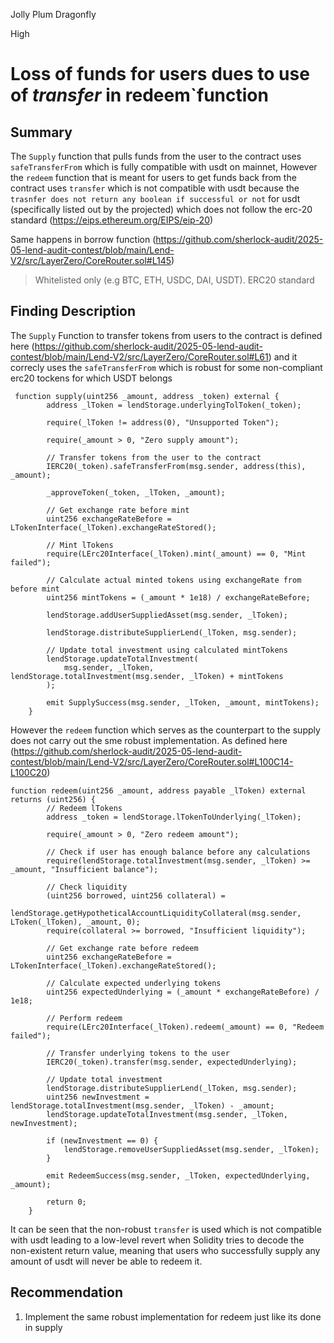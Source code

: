 Jolly Plum Dragonfly

High

# Loss of funds for users dues to use of *transfer* in redeem`function

## Summary

The `Supply` function that pulls funds from the user to the contract uses `safeTransferFrom` which is fully compatible with usdt on mainnet, However the `redeem` function that is meant for users to get funds back from the contract uses `transfer` which is not compatible with usdt because the `trasnfer does not return any boolean if successful or not` for usdt (specifically listed out by the projected) which does not follow the erc-20 standard (https://eips.ethereum.org/EIPS/eip-20)

Same happens in borrow function (https://github.com/sherlock-audit/2025-05-lend-audit-contest/blob/main/Lend-V2/src/LayerZero/CoreRouter.sol#L145)

> Whitelisted only (e.g BTC, ETH, USDC, DAI, USDT). ERC20 standard

## Finding Description

The `Supply` Function to transfer tokens from users to the contract is defined here (https://github.com/sherlock-audit/2025-05-lend-audit-contest/blob/main/Lend-V2/src/LayerZero/CoreRouter.sol#L61) and it correcly uses the `safeTransferFrom` which is robust for some non-compliant erc20 tockens for which USDT belongs
```sol
 function supply(uint256 _amount, address _token) external {
        address _lToken = lendStorage.underlyingTolToken(_token);

        require(_lToken != address(0), "Unsupported Token");

        require(_amount > 0, "Zero supply amount");

        // Transfer tokens from the user to the contract
        IERC20(_token).safeTransferFrom(msg.sender, address(this), _amount);

        _approveToken(_token, _lToken, _amount);

        // Get exchange rate before mint
        uint256 exchangeRateBefore = LTokenInterface(_lToken).exchangeRateStored();

        // Mint lTokens
        require(LErc20Interface(_lToken).mint(_amount) == 0, "Mint failed");

        // Calculate actual minted tokens using exchangeRate from before mint
        uint256 mintTokens = (_amount * 1e18) / exchangeRateBefore;

        lendStorage.addUserSuppliedAsset(msg.sender, _lToken);

        lendStorage.distributeSupplierLend(_lToken, msg.sender);

        // Update total investment using calculated mintTokens
        lendStorage.updateTotalInvestment(
            msg.sender, _lToken, lendStorage.totalInvestment(msg.sender, _lToken) + mintTokens
        );

        emit SupplySuccess(msg.sender, _lToken, _amount, mintTokens);
    }
```

However the `redeem` function which serves as the counterpart to the supply does not carry out the sme robust implementation. As defined here (https://github.com/sherlock-audit/2025-05-lend-audit-contest/blob/main/Lend-V2/src/LayerZero/CoreRouter.sol#L100C14-L100C20)

```sol
function redeem(uint256 _amount, address payable _lToken) external returns (uint256) {
        // Redeem lTokens
        address _token = lendStorage.lTokenToUnderlying(_lToken);

        require(_amount > 0, "Zero redeem amount");

        // Check if user has enough balance before any calculations
        require(lendStorage.totalInvestment(msg.sender, _lToken) >= _amount, "Insufficient balance");

        // Check liquidity
        (uint256 borrowed, uint256 collateral) =
            lendStorage.getHypotheticalAccountLiquidityCollateral(msg.sender, LToken(_lToken), _amount, 0);
        require(collateral >= borrowed, "Insufficient liquidity");

        // Get exchange rate before redeem
        uint256 exchangeRateBefore = LTokenInterface(_lToken).exchangeRateStored();

        // Calculate expected underlying tokens
        uint256 expectedUnderlying = (_amount * exchangeRateBefore) / 1e18;

        // Perform redeem
        require(LErc20Interface(_lToken).redeem(_amount) == 0, "Redeem failed");

        // Transfer underlying tokens to the user
        IERC20(_token).transfer(msg.sender, expectedUnderlying);

        // Update total investment
        lendStorage.distributeSupplierLend(_lToken, msg.sender);
        uint256 newInvestment = lendStorage.totalInvestment(msg.sender, _lToken) - _amount;
        lendStorage.updateTotalInvestment(msg.sender, _lToken, newInvestment);

        if (newInvestment == 0) {
            lendStorage.removeUserSuppliedAsset(msg.sender, _lToken);
        }

        emit RedeemSuccess(msg.sender, _lToken, expectedUnderlying, _amount);

        return 0;
    }
```
It can be seen that the non-robust `transfer` is used which is not compatible with usdt leading to a low-level revert when Solidity tries to decode the non-existent return value, meaning that users who successfully supply any amount of usdt will never be able to redeem it.

## Recommendation

1. Implement the same robust implementation for redeem just like its done in supply
